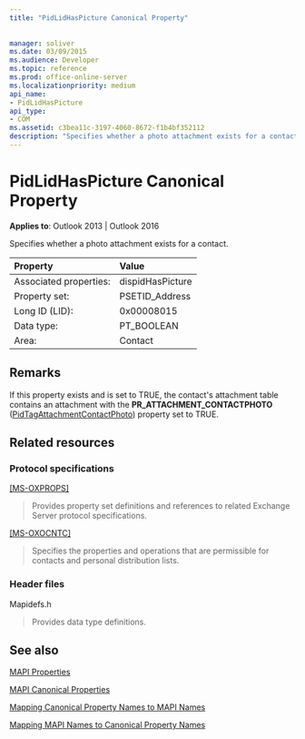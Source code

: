 ```yaml
---
title: "PidLidHasPicture Canonical Property"
 
 
manager: soliver
ms.date: 03/09/2015
ms.audience: Developer
ms.topic: reference
ms.prod: office-online-server
ms.localizationpriority: medium
api_name:
- PidLidHasPicture
api_type:
- COM
ms.assetid: c3bea11c-3197-4060-8672-f1b4bf352112
description: "Specifies whether a photo attachment exists for a contact. If this property is TRUE, the attachment table contains a PR_ATTACHMENT_CONTACTPHOTO property set to TRUE."
---
```


# PidLidHasPicture Canonical Property

  
  
**Applies to**: Outlook 2013 | Outlook 2016 
  
Specifies whether a photo attachment exists for a contact.
  
|Property |Value |
|:-----|:-----|
|Associated properties:  <br/> |dispidHasPicture  <br/> |
|Property set:  <br/> |PSETID_Address  <br/> |
|Long ID (LID):  <br/> |0x00008015  <br/> |
|Data type:  <br/> |PT_BOOLEAN  <br/> |
|Area:  <br/> |Contact  <br/> |
   
## Remarks

If this property exists and is set to TRUE, the contact's attachment table contains an attachment with the **PR_ATTACHMENT_CONTACTPHOTO** ([PidTagAttachmentContactPhoto](pidtagattachmentcontactphoto-canonical-property.md)) property set to TRUE.
  
## Related resources

### Protocol specifications

[[MS-OXPROPS]](https://msdn.microsoft.com/library/f6ab1613-aefe-447d-a49c-18217230b148%28Office.15%29.aspx)
  
> Provides property set definitions and references to related Exchange Server protocol specifications.
    
[[MS-OXOCNTC]](https://msdn.microsoft.com/library/9b636532-9150-4836-9635-9c9b756c9ccf%28Office.15%29.aspx)
  
> Specifies the properties and operations that are permissible for contacts and personal distribution lists.
    
### Header files

Mapidefs.h
  
> Provides data type definitions.
    
## See also



[MAPI Properties](mapi-properties.md)
  
[MAPI Canonical Properties](mapi-canonical-properties.md)
  
[Mapping Canonical Property Names to MAPI Names](mapping-canonical-property-names-to-mapi-names.md)
  
[Mapping MAPI Names to Canonical Property Names](mapping-mapi-names-to-canonical-property-names.md)

